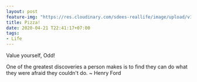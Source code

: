 ```yaml
---
layout: post
feature-img: "https://res.cloudinary.com/sdees-reallife/image/upload/v1555658919/sample_feature_img.png"
title: Pizza!
date: 2020-04-21 T22:41:17+07:00
tags:
- Life
---
```

Value yourself, Odd!

<i class="fa fa-child" style="color:plum"></i>

One of the greatest discoveries a person makes is to find they can do what they were afraid they couldn't do. ~ Henry Ford
